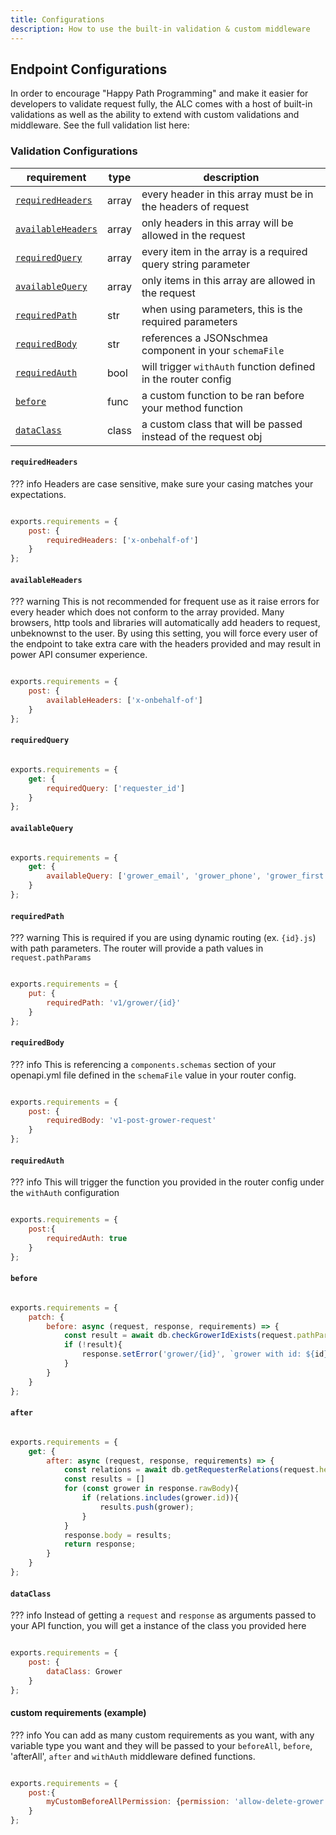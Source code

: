 ```yaml
---
title: Configurations
description: How to use the built-in validation & custom middleware
---
```


## Endpoint Configurations

In order to encourage "Happy Path Programming" and make it easier for developers to validate request fully, the ALC comes with a host of built-in validations as well as the ability to extend with custom validations and middleware. See the full validation list here:

### Validation Configurations

| requirement                                                                             | type  | description                                                   |
|-----------------------------------------------------------------------------------------|-------|---------------------------------------------------------------|
| [`requiredHeaders`]({{web.url}}/node/apigateway/endpoint/validations/#requiredHeaders)  | array | every header in this array must be in the headers of request  |
| [`availableHeaders`]({{web.url}}/node/apigateway/endpoint/validations/#availableHeaders)| array | only headers in this array will be allowed in the request     |
| [`requiredQuery`]({{web.url}}/node/apigateway/endpoint/validations/#requiredQuery)      | array | every item in the array is a required query string parameter  |
| [`availableQuery`]({{web.url}}/node/apigateway/endpoint/validations/#availableQuery)    | array | only items in this array are allowed in the request           |
| [`requiredPath`]({{web.url}}/node/apigateway/endpoint/validations/#requiredPath)        | str   | when using parameters, this is the required parameters        |
| [`requiredBody`]({{web.url}}/node/apigateway/endpoint/validations/#requiredBody)        | str   | references a JSONschmea component in your `schemaFile`        |
| [`requiredAuth`]({{web.url}}/node/apigateway/endpoint/validations/#requiredAuth)        | bool  | will trigger `withAuth` function defined in the router config |
| [`before`]({{web.url}}/node/apigateway/endpoint/validations/#before)                    | func  | a custom function to be ran before your method function       |
| [`dataClass`]({{web.url}}/node/apigateway/endpoint/validations/#dataClass)              | class | a custom class that will be passed instead of the request obj |

#### `requiredHeaders`

??? info
    Headers are case sensitive, make sure your casing matches your expectations.

```js

exports.requirements = {
    post: {
        requiredHeaders: ['x-onbehalf-of']
    }
};
```

#### `availableHeaders`

??? warning
    This is not recommended for frequent use as it raise errors for every header which does not conform to the array provided. Many browsers, http tools and libraries will automatically add headers to request, unbeknownst to the user. By using this setting, you will force every user of the endpoint to take extra care with the headers provided and may result in power API consumer experience.

```js

exports.requirements = {
    post: {
        availableHeaders: ['x-onbehalf-of']
    }
};
```

#### `requiredQuery`

```js

exports.requirements = {
    get: {
        requiredQuery: ['requester_id']
    }
};
```

#### `availableQuery`

```js

exports.requirements = {
    get: {
        availableQuery: ['grower_email', 'grower_phone', 'grower_first', 'grower_last'],
    }
};
```

#### `requiredPath`

??? warning
    This is required if you are using dynamic routing (ex. `{id}.js`) with path parameters. The router will provide a path values in `request.pathParams`

```js

exports.requirements = {
    put: {
        requiredPath: 'v1/grower/{id}'
    }
};
```

#### `requiredBody`

??? info
    This is referencing a `components.schemas` section of your openapi.yml file defined in the `schemaFile` value in your router config.

```js

exports.requirements = {
    post: {
        requiredBody: 'v1-post-grower-request'
    }
};
```


#### `requiredAuth`

??? info
    This will trigger the function you provided in the router config under the `withAuth` configuration

```js

exports.requirements = {
    post:{
        requiredAuth: true
    }
};
```

#### `before`

```js

exports.requirements = {
    patch: {
        before: async (request, response, requirements) => {
            const result = await db.checkGrowerIdExists(request.pathParams.id);
            if (!result){
                response.setError('grower/{id}', `grower with id: ${id} does not exist.`);
            }
        }
    }
};
```

#### `after`

```js

exports.requirements = {
    get: {
        after: async (request, response, requirements) => {
            const relations = await db.getRequesterRelations(request.headers['x-requester-id']);
            const results = []
            for (const grower in response.rawBody){
                if (relations.includes(grower.id)){
                    results.push(grower);
                }
            }
            response.body = results;
            return response;
        }
    }
};
```

#### `dataClass`

??? info
    Instead of getting a `request` and `response` as arguments passed to your API function, you will get a instance of the class you provided here

```js

exports.requirements = {
    post: {
        dataClass: Grower
    }
};
```

#### custom requirements (example)

??? info
    You can add as many custom requirements as you want, with any variable type you want and they will be passed to your `beforeAll`, `before`, 'afterAll', `after` and `withAuth` middleware defined functions.

```js

exports.requirements = {
    post:{
        myCustomBeforeAllPermission: {permission: 'allow-delete-grower'}
    }
};
```
